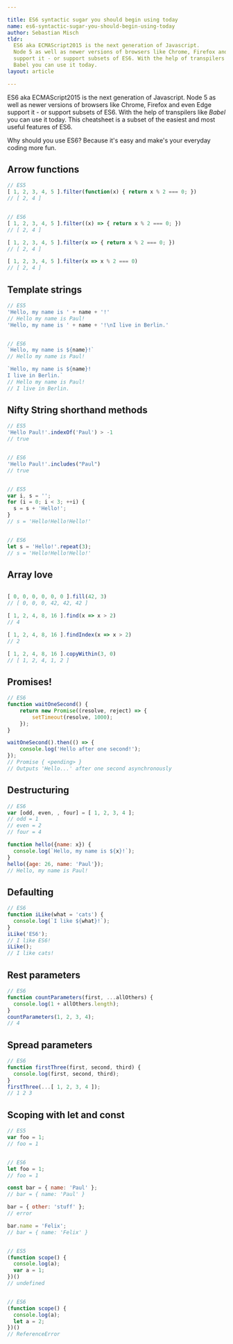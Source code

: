 ```yaml
---

title: ES6 syntactic sugar you should begin using today
name: es6-syntactic-sugar-you-should-begin-using-today
author: Sebastian Misch
tldr:
  ES6 aka ECMAScript2015 is the next generation of Javascript.
  Node 5 as well as newer versions of browsers like Chrome, Firefox and even Edge
  support it - or support subsets of ES6. With the help of transpilers like
  Babel you can use it today. 
layout: article

---
```


ES6 aka ECMAScript2015 is the next generation of Javascript.
Node 5 as well as newer versions of browsers like Chrome, Firefox and even Edge
support it - or support subsets of ES6. With the help of transpilers like
*Babel* you can use it today. 
This cheatsheet is a subset of the easiest and most useful features of ES6.

Why should you use ES6? Because it's easy and make's your everyday coding
more fun.

## Arrow functions
```javascript
// ES5
[ 1, 2, 3, 4, 5 ].filter(function(x) { return x % 2 === 0; })
// [ 2, 4 ]


// ES6
[ 1, 2, 3, 4, 5 ].filter((x) => { return x % 2 === 0; })
// [ 2, 4 ]

[ 1, 2, 3, 4, 5 ].filter(x => { return x % 2 === 0; })
// [ 2, 4 ]

[ 1, 2, 3, 4, 5 ].filter(x => x % 2 === 0)
// [ 2, 4 ]
```


## Template strings
```javascript
// ES5
'Hello, my name is ' + name + '!'
// Hello my name is Paul!
'Hello, my name is ' + name + '!\nI live in Berlin.'


// ES6
`Hello, my name is ${name}!`
// Hello my name is Paul!

`Hello, my name is ${name}!
I live in Berlin.`
// Hello my name is Paul!
// I live in Berlin.
```

## Nifty String shorthand methods
```javascript
// ES5
'Hello Paul!'.indexOf('Paul') > -1
// true


// ES6
'Hello Paul!'.includes("Paul")
// true


// ES5
var i, s = '';
for (i = 0; i < 3; ++i) {
  s = s + 'Hello!';
}
// s = 'Hello!Hello!Hello!'


// ES6
let s = 'Hello!'.repeat(3);
// s = 'Hello!Hello!Hello!'
```


## Array love
```javascript

[ 0, 0, 0, 0, 0, 0 ].fill(42, 3)
// [ 0, 0, 0, 42, 42, 42 ]

[ 1, 2, 4, 8, 16 ].find(x => x > 2)
// 4

[ 1, 2, 4, 8, 16 ].findIndex(x => x > 2)
// 2

[ 1, 2, 4, 8, 16 ].copyWithin(3, 0)
// [ 1, 2, 4, 1, 2 ]
```

## Promises!
```javascript
// ES6
function waitOneSecond() {
    return new Promise((resolve, reject) => {
        setTimeout(resolve, 1000);
    });
}

waitOneSecond().then(() => {
    console.log('Hello after one second!');
});
// Promise { <pending> }
// Outputs 'Hello...' after one second asynchronously
```

## Destructuring
```javascript
// ES6
var [odd, even, , four] = [ 1, 2, 3, 4 ];
// odd = 1
// even = 2
// four = 4

function hello({name: x}) {
  console.log(`Hello, my name is ${x}!`);
}
hello({age: 26, name: 'Paul'});
// Hello, my name is Paul!
```


## Defaulting
```javascript
// ES6
function iLike(what = 'cats') {
  console.log(`I like ${what}!`);
}
iLike('ES6');
// I like ES6!
iLike();
// I like cats!
```


## Rest parameters
```javascript
// ES6
function countParameters(first, ...allOthers) {
  console.log(1 + allOthers.length);
}
countParameters(1, 2, 3, 4);
// 4
```


## Spread parameters
```javascript
// ES6
function firstThree(first, second, third) {
  console.log(first, second, third);
}
firstThree(...[ 1, 2, 3, 4 ]);
// 1 2 3
```


## Scoping with let and const
```javascript
// ES5
var foo = 1;
// foo = 1


// ES6
let foo = 1;
// foo = 1

const bar = { name: 'Paul' };
// bar = { name: 'Paul' }

bar = { other: 'stuff' };
// error

bar.name = 'Felix';
// bar = { name: 'Felix' }


// ES5
(function scope() {
  console.log(a);
  var a = 1;
})()
// undefined


// ES6
(function scope() {
  console.log(a);
  let a = 2;
})()
// ReferenceError
```

